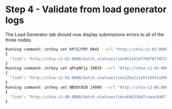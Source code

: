 # Step 4 - Validate from load generator logs

The Load Generator tab should now display submissions errors to all of the three nodes.

```bash
Running command: intkey set KPlSJfRY 6841 --url "http://chsa-c2-02:8008"
{
  "link": "http://chsa-c2-02:8008/batch_statuses?id=851541df760f87707227e04f0e6c75dd7e073028802511ec92d0b88a5133b4073150d3f7639cdc1ae2dc797b2e8ada7eb0bed0ceda78e8ff821fb8f52c094e88"
}
Running command: intkey set qPnyNFiy 19019 --url "http://chsa-c2-01:8008"
{
  "link": "http://chsa-c2-01:8008/batch_statuses?id=22be211e5f1647e1496e1901787cb71cf4e38054b19bd1eb6242849776ae42c473bf9147641b9aca0aa1b39c6c0dc8ccf77d89a9f87fe2caad40a173b2e4ee60"
}
Running command: intkey set NBVbt0Z0 14098 --url "http://chsa-c2-00:8008"
{
  "link": "http://chsa-c2-00:8008/batch_statuses?id=a696336d7caaac0407f4b376cc244978c5a964f20e00fef62e72486d16522b8d6b0931af8c881055f5a9d11a7f916ae138404a654a38d7f382505b8172842e7e"
}
```
